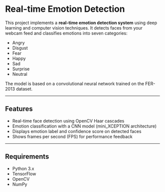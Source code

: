 # Real-time Emotion Detection

This project implements a **real-time emotion detection system** using deep learning and computer vision techniques. It detects faces from your webcam feed and classifies emotions into seven categories:

- Angry
- Disgust
- Fear
- Happy
- Sad
- Surprise
- Neutral

The model is based on a convolutional neural network trained on the FER-2013 dataset.

---

## Features

- Real-time face detection using OpenCV Haar cascades
- Emotion classification with a CNN model (mini_XCEPTION architecture)
- Displays emotion label and confidence score on detected faces
- Shows frames per second (FPS) for performance feedback

---

## Requirements

- Python 3.x
- TensorFlow
- OpenCV
- NumPy
